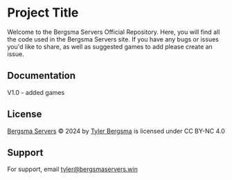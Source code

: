 
# Project Title

Welcome to the Bergsma Servers Official Repository. Here, you will find all the code used in the Bergsma Servers site. If you have any bugs or issues you'd like to share, as well as suggested games to add please create an issue.


## Documentation

V1.0 - added games


## License

[Bergsma Servers](bergsmaservers.win) © 2024 by [Tyler Bergsma](https://github.com/Burger-tech) is licensed under CC BY-NC 4.0 


## Support

For support, email tyler@bergsmaservers.win 


